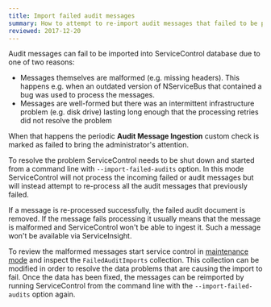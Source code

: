 ```yaml
---
title: Import failed audit messages
summary: How to attempt to re-import audit messages that failed to be processed
reviewed: 2017-12-20
---
```


Audit messages can fail to be imported into ServiceControl database due to one of two reasons:
 * Messages themselves are malformed (e.g. missing headers). This happens e.g. when an outdated version of NServiceBus that contained a bug was used to process the messages.
 * Messages are well-formed but there was an intermittent infrastructure problem (e.g. disk drive) lasting long enough that the processing retries did not resolve the problem

When that happens the periodic **Audit Message Ingestion** custom check is marked as failed to bring the administrator's attention.

To resolve the problem ServiceControl needs to be shut down and started from a command line with `--import-failed-audits` option. In this mode ServiceControl will not process the incoming failed or audit messages but will instead attempt to re-process all the audit messages that previously failed.

If a message is re-processed successfully, the failed audit document is removed. If the message fails processing it usually means that the message is malformed and ServiceControl won't be able to ingest it. Such a message won't be available via ServiceInsight.

To review the malformed messages start service control in [maintenance mode](/servicecontrol/use-ravendb-studio.md) and inspect the `FailedAuditImports` collection. This collection can be modified in order to resolve the data problems that are causing the import to fail. Once the data has been fixed, the messages can be reimported by running ServiceControl from the command line with the `--import-failed-audits` option again.
